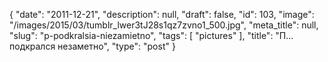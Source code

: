 {
    "date": "2011-12-21",
    "description": null,
    "draft": false,
    "id": 103,
    "image": "/images/2015/03/tumblr_lwer3tJ28s1qz7zvno1_500.jpg",
    "meta_title": null,
    "slug": "p-podkralsia-niezamietno",
    "tags": [
        "pictures"
    ],
    "title": "П… подкрался незаметно",
    "type": "post"
}


